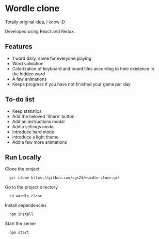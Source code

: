 
# Wordle clone

Totally original idea, I know :D

Developed using React and Redux. 


## Features

- 1 word daily, same for everyone playing
- Word validation
- Colorization of keyboard and board tiles according to their existence in the hidden word
- A few animations
- Keeps progress if you have not finished your game per day
## To-do list

- Keep statistics
- Add the beloved 'Share' button 
- Add an instructions modal
- Add a settings modal
- Introduce hard mode
- Introduce a light theme
- Add a few more animations
## Run Locally

Clone the project

```bash
  git clone https://github.com/cgs23/wordle-clone.git
```

Go to the project directory

```bash
  cd wordle-clone
```

Install dependencies

```bash
  npm install
```

Start the server

```bash
  npm start
```

